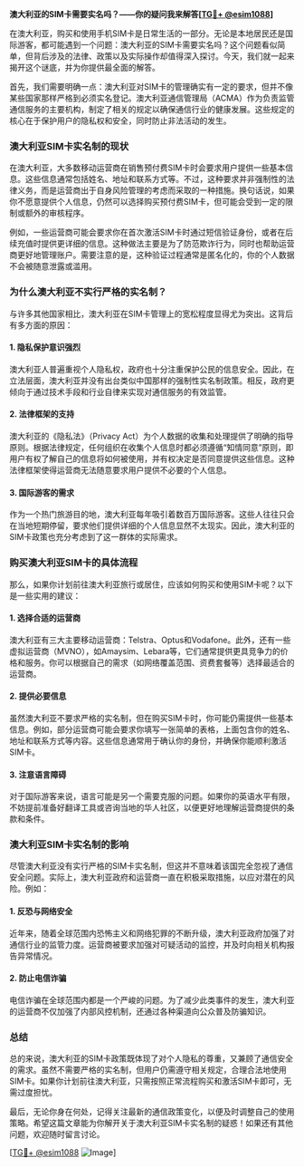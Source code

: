 **澳大利亚的SIM卡需要实名吗？——你的疑问我来解答[[TG💪+ @esim1088](https://t.me/s/esim1088)]**

在澳大利亚，购买和使用手机SIM卡是日常生活的一部分。无论是本地居民还是国际游客，都可能遇到一个问题：澳大利亚的SIM卡需要实名吗？这个问题看似简单，但背后涉及的法律、政策以及实际操作却值得深入探讨。今天，我们就一起来揭开这个谜底，并为你提供最全面的解答。

首先，我们需要明确一点：澳大利亚对SIM卡的管理确实有一定的要求，但并不像某些国家那样严格到必须实名登记。澳大利亚通信管理局（ACMA）作为负责监管通信服务的主要机构，制定了相关的规定以确保通信行业的健康发展。这些规定的核心在于保护用户的隐私权和安全，同时防止非法活动的发生。

### **澳大利亚SIM卡实名制的现状**

在澳大利亚，大多数移动运营商在销售预付费SIM卡时会要求用户提供一些基本信息。这些信息通常包括姓名、地址和联系方式等。不过，这种要求并非强制性的法律义务，而是运营商出于自身风险管理的考虑而采取的一种措施。换句话说，如果你不愿意提供个人信息，仍然可以选择购买预付费SIM卡，但可能会受到一定的限制或额外的审核程序。

例如，一些运营商可能会要求你在首次激活SIM卡时通过短信验证身份，或者在后续充值时提供更详细的信息。这种做法主要是为了防范欺诈行为，同时也帮助运营商更好地管理账户。需要注意的是，这种验证过程通常是匿名化的，你的个人数据不会被随意泄露或滥用。

### **为什么澳大利亚不实行严格的实名制？**

与许多其他国家相比，澳大利亚在SIM卡管理上的宽松程度显得尤为突出。这背后有多方面的原因：

#### **1. 隐私保护意识强烈**
澳大利亚人普遍重视个人隐私权，政府也十分注重保护公民的信息安全。因此，在立法层面，澳大利亚并没有出台类似中国那样的强制性实名制政策。相反，政府更倾向于通过技术手段和行业自律来实现对通信服务的有效监管。

#### **2. 法律框架的支持**
澳大利亚的《隐私法》（Privacy Act）为个人数据的收集和处理提供了明确的指导原则。根据法律规定，任何组织在收集个人信息时都必须遵循“知情同意”原则，即用户有权了解自己的信息将如何被使用，并有权决定是否同意提供这些信息。这种法律框架使得运营商无法随意要求用户提供不必要的个人信息。

#### **3. 国际游客的需求**
作为一个热门旅游目的地，澳大利亚每年吸引着数百万国际游客。这些人往往只会在当地短期停留，要求他们提供详细的个人信息显然不太现实。因此，澳大利亚的SIM卡政策也充分考虑到了这一群体的实际需求。

### **购买澳大利亚SIM卡的具体流程**

那么，如果你计划前往澳大利亚旅行或居住，应该如何购买和使用SIM卡呢？以下是一些实用的建议：

#### **1. 选择合适的运营商**
澳大利亚有三大主要移动运营商：Telstra、Optus和Vodafone。此外，还有一些虚拟运营商（MVNO），如Amaysim、Lebara等，它们通常提供更具竞争力的价格和服务。你可以根据自己的需求（如网络覆盖范围、资费套餐等）选择最适合的运营商。

#### **2. 提供必要信息**
虽然澳大利亚不要求严格的实名制，但在购买SIM卡时，你可能仍需提供一些基本信息。例如，部分运营商可能会要求你填写一张简单的表格，上面包含你的姓名、地址和联系方式等内容。这些信息通常用于确认你的身份，并确保你能顺利激活SIM卡。

#### **3. 注意语言障碍**
对于国际游客来说，语言可能是另一个需要克服的问题。如果你的英语水平有限，不妨提前准备好翻译工具或咨询当地的华人社区，以便更好地理解运营商提供的条款和条件。

### **澳大利亚SIM卡实名制的影响**

尽管澳大利亚没有实行严格的SIM卡实名制，但这并不意味着该国完全忽视了通信安全问题。实际上，澳大利亚政府和运营商一直在积极采取措施，以应对潜在的风险。例如：

#### **1. 反恐与网络安全**
近年来，随着全球范围内恐怖主义和网络犯罪的不断升级，澳大利亚政府加强了对通信行业的监管力度。运营商被要求加强对可疑活动的监控，并及时向相关机构报告异常情况。

#### **2. 防止电信诈骗**
电信诈骗在全球范围内都是一个严峻的问题。为了减少此类事件的发生，澳大利亚的运营商不仅加强了内部风控机制，还通过各种渠道向公众普及防骗知识。

### **总结**

总的来说，澳大利亚的SIM卡政策既体现了对个人隐私的尊重，又兼顾了通信安全的需求。虽然不需要严格的实名制，但用户仍需遵守相关规定，合理合法地使用SIM卡。如果你计划前往澳大利亚，只需按照正常流程购买和激活SIM卡即可，无需过度担忧。

最后，无论你身在何处，记得关注最新的通信政策变化，以便及时调整自己的使用策略。希望这篇文章能为你解开关于澳大利亚SIM卡实名制的疑惑！如果还有其他问题，欢迎随时留言讨论。

[[TG💪+ @esim1088](https://t.me/s/esim1088) ![Image](https://i.postimg.cc/4NQfJmqS/Snipaste-2025-05-13-00-14-12.png)]